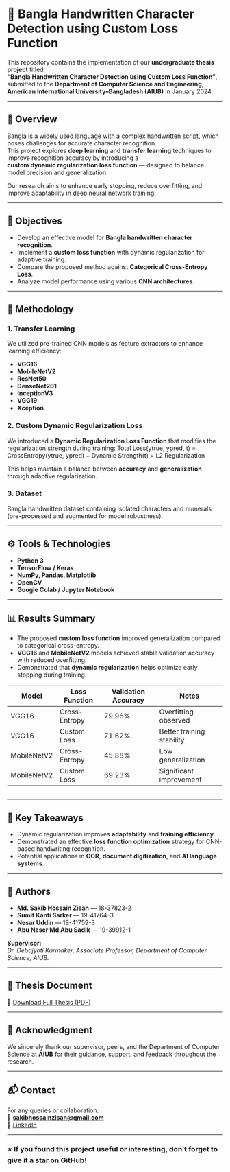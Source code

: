 # 🧠 Bangla Handwritten Character Detection using Custom Loss Function

This repository contains the implementation of our **undergraduate thesis project** titled  
**“Bangla Handwritten Character Detection using Custom Loss Function”**,  
submitted to the **Department of Computer Science and Engineering**,  
**American International University–Bangladesh (AIUB)** in January 2024.

---

## 📘 Overview
Bangla is a widely used language with a complex handwritten script, which poses challenges for accurate character recognition.  
This project explores **deep learning** and **transfer learning** techniques to improve recognition accuracy by introducing a  
**custom dynamic regularization loss function** — designed to balance model precision and generalization.

Our research aims to enhance early stopping, reduce overfitting, and improve adaptability in deep neural network training.

---

## 🚀 Objectives
- Develop an effective model for **Bangla handwritten character recognition**.  
- Implement a **custom loss function** with dynamic regularization for adaptive training.  
- Compare the proposed method against **Categorical Cross-Entropy Loss**.  
- Analyze model performance using various **CNN architectures**.

---

## 🧩 Methodology
### 1. Transfer Learning
We utilized pre-trained CNN models as feature extractors to enhance learning efficiency:
- **VGG16**
- **MobileNetV2**
- **ResNet50**
- **DenseNet201**
- **InceptionV3**
- **VGG19**
- **Xception**

### 2. Custom Dynamic Regularization Loss
We introduced a **Dynamic Regularization Loss Function** that modifies the regularization strength during training:
Total Loss(ytrue, ypred, t) = CrossEntropy(ytrue, ypred) + Dynamic Strength(t) × L2 Regularization

This helps maintain a balance between **accuracy** and **generalization** through adaptive regularization.

### 3. Dataset
Bangla handwritten dataset containing isolated characters and numerals  
(pre-processed and augmented for model robustness).

---

## ⚙️ Tools & Technologies
- **Python 3**
- **TensorFlow / Keras**
- **NumPy, Pandas, Matplotlib**
- **OpenCV**
- **Google Colab / Jupyter Notebook**

---

## 📊 Results Summary
- The proposed **custom loss function** improved generalization compared to categorical cross-entropy.  
- **VGG16** and **MobileNetV2** models achieved stable validation accuracy with reduced overfitting.  
- Demonstrated that **dynamic regularization** helps optimize early stopping during training.

| Model | Loss Function | Validation Accuracy | Notes |
|--------|----------------|--------------------|-------|
| VGG16 | Cross-Entropy | 79.96% | Overfitting observed |
| VGG16 | Custom Loss | 71.62% | Better training stability |
| MobileNetV2 | Cross-Entropy | 45.88% | Low generalization |
| MobileNetV2 | Custom Loss | 69.23% | Significant improvement |

---



---

## 🧠 Key Takeaways
- Dynamic regularization improves **adaptability** and **training efficiency**.
- Demonstrated an effective **loss function optimization** strategy for CNN-based handwriting recognition.
- Potential applications in **OCR**, **document digitization**, and **AI language systems**.

---

## 👥 Authors
- **Md. Sakib Hossain Zisan** — 18-37823-2  
- **Sumit Kanti Sarker** — 19-41764-3  
- **Nesar Uddin** — 19-41759-3  
- **Abu Naser Md Abu Sadik** — 19-39912-1  

**Supervisor:**  
*Dr. Debajyoti Karmaker, Associate Professor, Department of Computer Science, AIUB.*

---

## 📄 Thesis Document
📘 [Download Full Thesis (PDF)](./Formatted%20Book.pdf)

---

## 🏁 Acknowledgment
We sincerely thank our supervisor, peers, and the Department of Computer Science at **AIUB** for their guidance, support, and feedback throughout the research.

---

## 📬 Contact
For any queries or collaboration:  
📧 **sakibhossainzisan@gmail.com**  
🔗 [LinkedIn](https://www.linkedin.com/in/imzisan/)

---

### ⭐ If you found this project useful or interesting, don’t forget to give it a star on GitHub!


